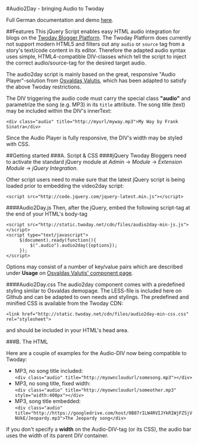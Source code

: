 #Audio2Day - bringing Audio to Twoday

Full German documentation and demo [here](http://cdn.twoday.net/stories/audioplayer).

##Features
This jQuery Script enables easy HTML audio integration for blogs on the [Twoday Blogger Platform](http://twoday.net). The Twoday Platform does currently not support modern HTML5 and filters out any ```audio``` or ```source``` tag from a story's text/code content in its editor. Therefore the adapted audio syntax uses simple, HTML4-compatible DIV-classes which tell the script to inject the correct audio/source-tag for the desired target audio.

The audio2day script is mainly based on the great, responsive "Audio Player"-solution from [Osvaldas Valutis](www.osvaldas.info), which has been adapted to satisfy the above Twoday restrictions.

The DIV triggering the audio code must carry the special class **"audio"** and parametrize the song (e.g. MP3) in its ```title``` attribute. The song title (text) may be included within the DIV's innerText:

    <div class="audio" title="http://myurl/myway.mp3">My Way by Frank Sinatra</div>

Since the Audio Player is fully responsive, the DIV's width may be styled with CSS.

##Getting started
###A. Script & CSS
####jQuery
Twoday Bloggers need to activate the standard jQuery module at _Admin_ &rarr; _Module_ &rarr; _Extension Module_ &rarr; _jQuery Integration_.

Other script users need to make sure that the latest jQuery script is being loaded prior to embedding the video2day script:

    <script src="http://code.jquery.com/jquery-latest.min.js"></script>

####Audio2Day.js
Then, after the jQuery, embed the following script-tag at the end of your HTML's body-tag

    <script src="http://static.twoday.net/cdn/files/audio2day-min-js.js"></script>
    <script type="text/javascript">
         $(document).ready(function(){
             $(".audio").audio2day({options});
         });
    </script>

Options may consist of a number of key/value pairs which are described under **Usage** on [Osvaldas Valutis' component page](http://osvaldas.info/audio-player-responsive-and-touch-friendly).

####Audio2Day.css
The audio2day component comes with a predefined styling similar to Osvaldas demopage. The LESS-file is included here on Github and can be adapted to own needs and stylings. The predefined and minified CSS is available from the Twoday CDN:

    <link href="http://static.twoday.net/cdn/files/audio2day-min-css.css" rel="stylesheet">

and should be included in your HTML's head area.

###B. The HTML

Here are a couple of examples for the Audio-DIV now being compatible to Twoday:

* MP3, no song title included:<br>
`<div class="audio" title="http://myowncloudurl/somesong.mp3"></div>`
* MP3, no song title, fixed width:<br>
`<div class="audio" title="http://myowncloudurl/someother.mp3" style="width:400px"></div>`
* MP3, song title embedded:<br>
`<div class="audio" title="http://https://googledrive.com/host/0B87rILW4RVIJYkRIWjFZSjVNUkE/Jeopardy.mp3">The Jeopardy song</div>`

If you don't specify a **width** on the Audio-DIV-tag (or its CSS), the audio bar uses the width of its parent DIV container.